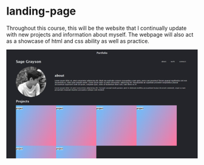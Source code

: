 # landing-page
Throughout this course, this will be the website that I continually update with new projects and information about myself.
The webpage will also act as a showcase of html and css ability as well as practice.

![Screenshot](Screenshot.png)
